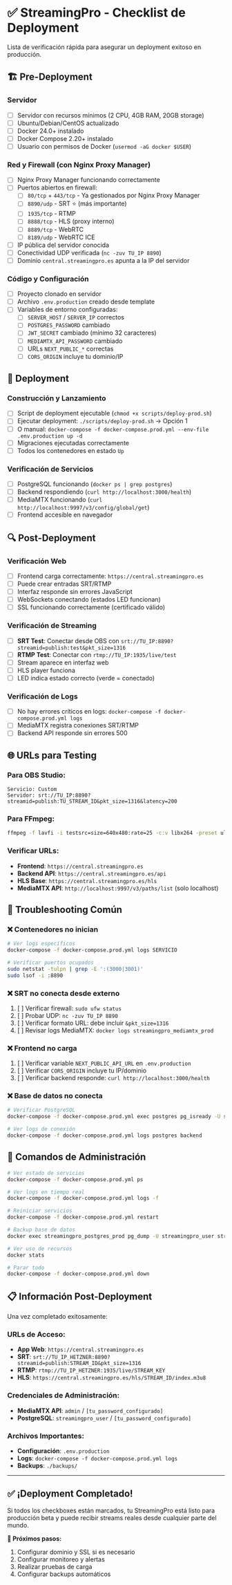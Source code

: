 # ✅ StreamingPro - Checklist de Deployment

Lista de verificación rápida para asegurar un deployment exitoso en producción.

## 🏗️ **Pre-Deployment**

### **Servidor**
- [ ] Servidor con recursos mínimos (2 CPU, 4GB RAM, 20GB storage)
- [ ] Ubuntu/Debian/CentOS actualizado
- [ ] Docker 24.0+ instalado
- [ ] Docker Compose 2.20+ instalado
- [ ] Usuario con permisos de Docker (`usermod -aG docker $USER`)

### **Red y Firewall (con Nginx Proxy Manager)**
- [ ] Nginx Proxy Manager funcionando correctamente
- [ ] Puertos abiertos en firewall:
  - [ ] `80/tcp` + `443/tcp` - Ya gestionados por Nginx Proxy Manager
  - [ ] `8890/udp` - SRT ⭐ (más importante)
  - [ ] `1935/tcp` - RTMP
  - [ ] `8888/tcp` - HLS (proxy interno)
  - [ ] `8889/tcp` - WebRTC
  - [ ] `8189/udp` - WebRTC ICE
- [ ] IP pública del servidor conocida
- [ ] Conectividad UDP verificada (`nc -zuv TU_IP 8890`)
- [ ] Dominio `central.streamingpro.es` apunta a la IP del servidor

### **Código y Configuración**
- [ ] Proyecto clonado en servidor
- [ ] Archivo `.env.production` creado desde template
- [ ] Variables de entorno configuradas:
  - [ ] `SERVER_HOST` / `SERVER_IP` correctos
  - [ ] `POSTGRES_PASSWORD` cambiado
  - [ ] `JWT_SECRET` cambiado (mínimo 32 caracteres)
  - [ ] `MEDIAMTX_API_PASSWORD` cambiado
  - [ ] URLs `NEXT_PUBLIC_*` correctas
  - [ ] `CORS_ORIGIN` incluye tu dominio/IP

## 🚀 **Deployment**

### **Construcción y Lanzamiento**
- [ ] Script de deployment ejecutable (`chmod +x scripts/deploy-prod.sh`)
- [ ] Ejecutar deployment: `./scripts/deploy-prod.sh` → Opción 1
- [ ] O manual: `docker-compose -f docker-compose.prod.yml --env-file .env.production up -d`
- [ ] Migraciones ejecutadas correctamente
- [ ] Todos los contenedores en estado `Up`

### **Verificación de Servicios**
- [ ] PostgreSQL funcionando (`docker ps | grep postgres`)
- [ ] Backend respondiendo (`curl http://localhost:3000/health`)
- [ ] MediaMTX funcionando (`curl http://localhost:9997/v3/config/global/get`)
- [ ] Frontend accesible en navegador

## 🔍 **Post-Deployment**

### **Verificación Web**
- [ ] Frontend carga correctamente: `https://central.streamingpro.es`
- [ ] Puede crear entradas SRT/RTMP
- [ ] Interfaz responde sin errores JavaScript
- [ ] WebSockets conectando (estados LED funcionan)
- [ ] SSL funcionando correctamente (certificado válido)

### **Verificación de Streaming**
- [ ] **SRT Test**: Conectar desde OBS con `srt://TU_IP:8890?streamid=publish:test&pkt_size=1316`
- [ ] **RTMP Test**: Conectar con `rtmp://TU_IP:1935/live/test`
- [ ] Stream aparece en interfaz web
- [ ] HLS player funciona
- [ ] LED indica estado correcto (verde = conectado)

### **Verificación de Logs**
- [ ] No hay errores críticos en logs: `docker-compose -f docker-compose.prod.yml logs`
- [ ] MediaMTX registra conexiones SRT/RTMP
- [ ] Backend API responde sin errores 500

## 🌐 **URLs para Testing**

### **Para OBS Studio:**
```
Servicio: Custom
Servidor: srt://TU_IP:8890?streamid=publish:TU_STREAM_ID&pkt_size=1316&latency=200
```

### **Para FFmpeg:**
```bash
ffmpeg -f lavfi -i testsrc=size=640x480:rate=25 -c:v libx264 -preset ultrafast -b:v 1000k -f mpegts "srt://TU_IP:8890?streamid=publish:test&pkt_size=1316" -t 30
```

### **Verificar URLs:**
- **Frontend**: `https://central.streamingpro.es`
- **Backend API**: `https://central.streamingpro.es/api`
- **HLS Base**: `https://central.streamingpro.es/hls`
- **MediaMTX API**: `http://localhost:9997/v3/paths/list` (solo localhost)

## 🐛 **Troubleshooting Común**

### **❌ Contenedores no inician**
```bash
# Ver logs específicos
docker-compose -f docker-compose.prod.yml logs SERVICIO

# Verificar puertos ocupados
sudo netstat -tulpn | grep -E ':(3000|3001)'
sudo lsof -i :8890
```

### **❌ SRT no conecta desde externo**
1. [ ] Verificar firewall: `sudo ufw status`
2. [ ] Probar UDP: `nc -zuv TU_IP 8890`
3. [ ] Verificar formato URL: debe incluir `&pkt_size=1316`
4. [ ] Revisar logs MediaMTX: `docker logs streamingpro_mediamtx_prod`

### **❌ Frontend no carga**
1. [ ] Verificar variable `NEXT_PUBLIC_API_URL` en `.env.production`
2. [ ] Verificar `CORS_ORIGIN` incluye tu IP/dominio
3. [ ] Verificar backend responde: `curl http://localhost:3000/health`

### **❌ Base de datos no conecta**
```bash
# Verificar PostgreSQL
docker-compose -f docker-compose.prod.yml exec postgres pg_isready -U streamingpro_user

# Ver logs de conexión
docker-compose -f docker-compose.prod.yml logs postgres backend
```

## 🔧 **Comandos de Administración**

```bash
# Ver estado de servicios
docker-compose -f docker-compose.prod.yml ps

# Ver logs en tiempo real
docker-compose -f docker-compose.prod.yml logs -f

# Reiniciar servicios
docker-compose -f docker-compose.prod.yml restart

# Backup base de datos
docker exec streamingpro_postgres_prod pg_dump -U streamingpro_user streamingpro_production > backup_$(date +%Y%m%d).sql

# Ver uso de recursos
docker stats

# Parar todo
docker-compose -f docker-compose.prod.yml down
```

## 📋 **Información Post-Deployment**

Una vez completado exitosamente:

### **URLs de Acceso:**
- **App Web**: `https://central.streamingpro.es`
- **SRT**: `srt://TU_IP_HETZNER:8890?streamid=publish:STREAM_ID&pkt_size=1316`
- **RTMP**: `rtmp://TU_IP_HETZNER:1935/live/STREAM_KEY`
- **HLS**: `https://central.streamingpro.es/hls/STREAM_ID/index.m3u8`

### **Credenciales de Administración:**
- **MediaMTX API**: `admin` / `[tu_password_configurado]`
- **PostgreSQL**: `streamingpro_user` / `[tu_password_configurado]`

### **Archivos Importantes:**
- **Configuración**: `.env.production`
- **Logs**: `docker-compose -f docker-compose.prod.yml logs`
- **Backups**: `./backups/`

---

## ✅ **¡Deployment Completado!**

Si todos los checkboxes están marcados, tu StreamingPro está listo para producción beta y puede recibir streams reales desde cualquier parte del mundo.

**🎯 Próximos pasos:**
1. Configurar dominio y SSL si es necesario
2. Configurar monitoreo y alertas
3. Realizar pruebas de carga
4. Configurar backups automáticos 
